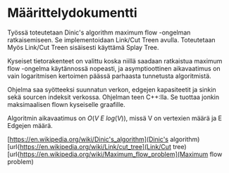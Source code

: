 # Määrittelydokumentti

Työssä toteutetaan Dinic's algorithm maximum flow -ongelman ratkaisemiseen. Se implementoidaan Link/Cut Treen avulla. Toteutetaan Myös Link/Cut Treen sisäisesti käyttämä Splay Tree.

Kyseiset tietorakenteet on valittu koska niillä saadaan ratkaistua maximum flow -ongelma käytännossä nopeasti, ja asymptioottinen aikavaatimus on vain logaritmisen kertoimen päässä parhaasta tunnetusta algoritmistä.

Ohjelma saa syötteeksi suunnatun verkon, edgejen kapasiteetit ja sinkin sekä sourcen indeksit verkossa. Ohjelman teen C++:lla. Se tuottaa jonkin maksimaalisen flown kyseiselle graafille.

Algoritmin aikavaatimus on $O(V\ E\ log(V))$, missä V on vertexien määrä ja E Edgejen määrä.

[https://en.wikipedia.org/wiki/Dinic's_algorithm](Dinic's algorithm)
[url{https://en.wikipedia.org/wiki/Link/cut_tree](Link/Cut tree)
[url{https://en.wikipedia.org/wiki/Maximum_flow_problem](Maximum flow problem)


